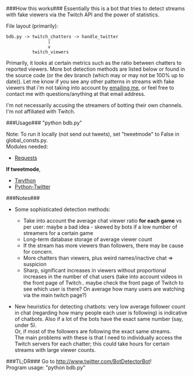 ###How this works###
Essentially this is a bot that tries to detect streams with fake viewers via
the Twitch API and the power of statistics.

File layout (primarily): 

    bdb.py -> twitch_chatters -> handle_twitter
                    |
                    v
              twitch_viewers
    
Primarily, it looks at certain metrics such as the ratio between chatters to reported viewers.
More bot detection methods are listed below or found in the source code (or the dev branch
(which may or may not be 100% up to date)). 
Let me know if you see any other patterns in streams with fake viewers that i'm not taking 
into account by [emailing me](mailto:popcorncolonel@gmail.com),
or feel free to contact me with questions/anything at that email address.

I'm not necessarily accusing the streamers of botting their own channels.
I'm not affiliated with Twitch.

###Usage###
"python bdb.py"

Note: To run it locally (not send out tweets), set "tweetmode" to False in 
      global_consts.py.  
Modules needed:

* [Requests](http://docs.python-requests.org/en/latest/)

**If tweetmode**,  
* [Twython](http://twython.readthedocs.org/en/latest/)
* [Python-Twitter](http://code.google.com/p/python-twitter/)

###Notes###
* Some sophisticated detection methods:
    * Take into account the average chat viewer ratio **for each game** vs per 
      user: maybe a bad idea - skewed by bots if a low number of streamers for
      a certain game  
    * Long-term database storage of average viewer count  
    * If the stream has more viewers than followers, there may be cause for concern.  
    * More chatters than viewers, plus weird names/inactive chat => suspicion  
    * Sharp, significant increases in viewers without proportional increases in
      the number of chat users (take into account videos in the front page of
      Twitch.. maybe check the front page of Twitch to see which user is there?
      On average how many users are watching via the main twitch page?)  

* New heuristics for detecting chatbots: very low average follower count in
   chat (regarding how many people each user is following) is indicative of
   chatbots. Also if a lot of the bots have the exact same number (say, under 5).  
   Or, if most of the followers are following the exact same streams.  
   The main problems with these is that I need to individually access the
   Twitch servers for each chatter; this could take hours for certain streams
   with large viewer counts.

###TL;DR###
Go to http://www.twitter.com/BotDetectorBot!  
Program usage: "python bdb.py"

